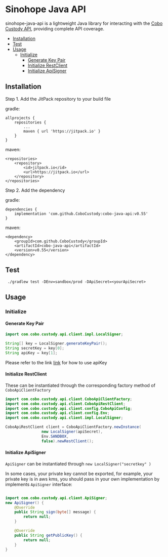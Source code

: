 
# Sinohope Java API

sinohope-java-api is a lightweight Java library for interacting with the [Cobo Custody API](https://doc.custody.cobo.com/?#cobo-custody-waas-api), providing complete API coverage.


* [Installation](#installation)
* [Test](#test)
* [Usage](#usage)
    * [Initialize](#initialize)
        * [Generate Key Pair](#generate-key-pair)
        * [Initialize RestClient](#initialize-restclient)
        * [Initialize ApiSigner](#initialize-apisigner)

## Installation

Step 1. Add the JitPack repository to your build file

gradle:

```
allprojects {
    repositories {
        ...
        maven { url 'https://jitpack.io' }
    }
}
```

maven:

```
<repositories>
    <repository>
        <id>jitpack.io</id>
        <url>https://jitpack.io</url>
    </repository>
</repositories>
```

Step 2. Add the dependency

gradle:

```
dependencies {
    implementation 'com.github.CoboCustody:cobo-java-api:v0.55'
}
```

maven:

```
<dependency>
    <groupId>com.github.CoboCustody</groupId>
    <artifactId>cobo-java-api</artifactId>
    <version>v0.55</version>
</dependency>
```



## Test

```
 ./gradlew test -DEnv=sandbox/prod -DApiSecret=<yourApiSecret>
```

## Usage

### Initialize

#### Generate Key Pair
```java
import com.cobo.custody.api.client.impl.LocalSigner;

String[] key = LocalSigner.generateKeyPair();
String secretKey = key[0];
String apiKey = key[1];
```
Please refer to the link [link](https://doc.custody.cobo.com/en.html#api-authentication) for how to use apiKey

#### Initialize RestClient
These can be instantiated through the corresponding factory method of `CoboApiClientFactory`

```java
import com.cobo.custody.api.client.CoboApiClientFactory;
import com.cobo.custody.api.client.CoboApiRestClient;
import com.cobo.custody.api.client.config.CoboApiConfig;
import com.cobo.custody.api.client.config.Env;
import com.cobo.custody.api.client.impl.LocalSigner;

CoboApiRestClient client = CoboApiClientFactory.newInstance(
                new LocalSigner(apiSecret),
                Env.SANDBOX,
                false).newRestClient();
```

#### Initialize ApiSigner


`ApiSigner` can be instantiated through `new LocalSigner("secretkey" )`

In some cases, your private key cannot be exported, for example, your private key is in aws kms, you should pass in your own implementation by implements `ApiSigner` interface:


```java

import com.cobo.custody.api.client.ApiSigner;
new ApiSigner() {
    @Override
    public String sign(byte[] message) {
        return null;
    }

    @Override
    public String getPublicKey() {
        return null;
    }
}
```
